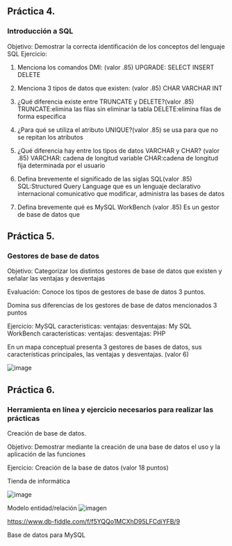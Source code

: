 ## Práctica 4.
### Introducción a SQL
Objetivo: Demostrar la correcta identificación de los conceptos del lenguaje SQL
Ejercicio:

1. Menciona los comandos DMl: (valor .85)
UPGRADE:
SELECT
INSERT
DELETE

2. Menciona 3 tipos de datos que existen: (valor .85)
CHAR
VARCHAR
INT

3. ¿Qué diferencia existe entre TRUNCATE y DELETE?(valor .85)
TRUNCATE:elimina las filas sin eliminar la tabla
DELETE:elimina filas de forma especifica

4. ¿Para qué se utiliza el atributo UNIQUE?(valor .85)
se usa para que no se repitan los atributos


5. ¿Qué diferencia hay entre los tipos de datos VARCHAR y CHAR? (valor .85)
VARCHAR: cadena de longitud variable
CHAR:cadena de longitud fija determinada por el usuario

6. Defina brevemente el significado de las siglas SQL(valor .85)
SQL:Structured Query Language que es un lenguaje declarativo internacional comunicativo que modificar, administra las bases de datos

7. Defina brevemente qué es MySQL WorkBench (valor .85)
Es un gestor de base de datos que 

## Práctica 5.
### Gestores de base de datos

Objetivo: Categorizar los distintos gestores de base de datos que existen y señalar las
ventajas y desventajas

Evaluación: Conoce los tipos de gestores de base de datos 3 puntos.

Domina sus diferencias de los gestores de base de datos mencionados 3 puntos

Ejercicio:
MySQL
caracteristicas:
ventajas:
desventajas:
My SQL WorkBench
caracteristicas: 
ventajas:
desventajas:
PHP

En un mapa conceptual presenta 3 gestores de bases de datos, sus características
principales, las ventajas y desventajas. (valor 6)

![image](https://user-images.githubusercontent.com/91554777/170415427-e2b7321b-a97f-43b0-ac24-6e506c307e6b.png)

## Práctica 6.
### Herramienta en línea y ejercicio necesarios para realizar las prácticas

Creación de base de datos.

Objetivo: Demostrar mediante la creación de una base de datos el uso y la aplicación de
las funciones

Ejercicio: Creación de la base de datos (valor 18 puntos)

Tienda de informática

![image](https://user-images.githubusercontent.com/91554777/170415101-717bca19-3644-46a9-8a57-8d5940c5d283.png)




Modelo entidad/relación
![imagen](https://user-images.githubusercontent.com/103067169/170528302-a34a2aea-62d5-4de1-b668-4c1f002fe29d.png)


https://www.db-fiddle.com/f/f5YQQo1MCXhD95LFCdiYFB/9

Base de datos para MySQL
